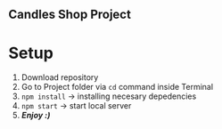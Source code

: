 ## Candles Shop Project

# Setup
  1. Download repository
  2. Go to Project folder via `cd` command inside Terminal
  3. `npm install` -> installing necesary depedencies
  4. `npm start` -> start local server
  5. **_Enjoy :)_**
